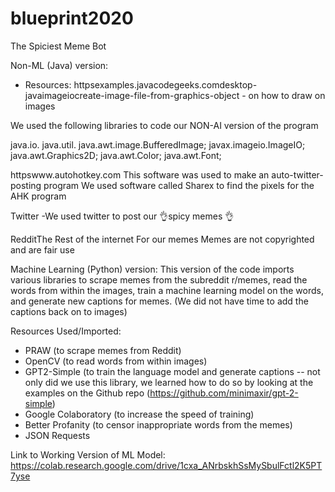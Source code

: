# blueprint2020
The Spiciest Meme Bot

Non-ML (Java) version:
- Resources:
httpsexamples.javacodegeeks.comdesktop-javaimageiocreate-image-file-from-graphics-object  - on how to draw on images

We used the following libraries to code our NON-AI version of the program

java.io.
java.util.
java.awt.image.BufferedImage;
javax.imageio.ImageIO;
java.awt.Graphics2D;
java.awt.Color;
java.awt.Font;

httpswww.autohotkey.com 
This software was used to make an auto-twitter-posting program
We used software called Sharex to find the pixels for the AHK program

Twitter
	-We used twitter to post our 👌spicy memes 👌
 
RedditThe Rest of the internet
For our memes
Memes are not copyrighted and are fair use


Machine Learning (Python) version:
This version of the code imports various libraries to scrape memes from the subreddit r/memes, read the words from within the images, train a machine learning model on the words, and generate new captions for memes. (We did not have time to add the captions back on to images)

Resources Used/Imported:
- PRAW (to scrape memes from Reddit)
- OpenCV (to read words from within images)
- GPT2-Simple (to train the language model and generate captions -- not only did we use this library, we learned how to do so by looking at the examples on the Github repo (https://github.com/minimaxir/gpt-2-simple) 
- Google Colaboratory (to increase the speed of training)
- Better Profanity (to censor inappropriate words from the memes)
- JSON Requests

Link to Working Version of ML Model:
https://colab.research.google.com/drive/1cxa_ANrbskhSsMySbulFctl2K5PT7yse


